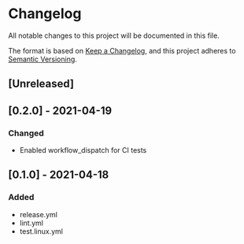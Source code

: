 # Changelog

All notable changes to this project will be documented in this file.

The format is based on [Keep a Changelog](https://keepachangelog.com/en/1.0.0/),
and this project adheres to [Semantic Versioning](https://semver.org/spec/v2.0.0.html).

## [Unreleased]

## [0.2.0] - 2021-04-19

### Changed

- Enabled workflow_dispatch for CI tests

## [0.1.0] - 2021-04-18

### Added

- release.yml
- lint.yml
- test.linux.yml
